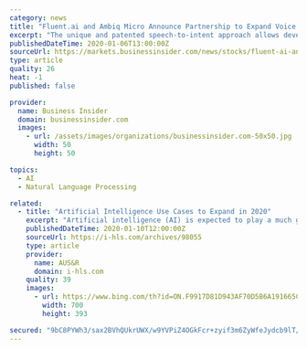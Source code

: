 ```yaml
---
category: news
title: "Fluent.ai and Ambiq Micro Announce Partnership to Expand Voice Interface Use Cases Across a Variety of Smart Devices"
excerpt: "The unique and patented speech-to-intent approach allows development of speech recognition models in any existing language and offers unmatched multilingual capabilities. About Ambiq Micro Ambiq ..."
publishedDateTime: 2020-01-06T13:00:00Z
sourceUrl: https://markets.businessinsider.com/news/stocks/fluent-ai-and-ambiq-micro-announce-partnership-to-expand-voice-interface-use-cases-across-a-variety-of-smart-devices-1028796198
type: article
quality: 26
heat: -1
published: false

provider:
  name: Business Insider
  domain: businessinsider.com
  images:
    - url: /assets/images/organizations/businessinsider.com-50x50.jpg
      width: 50
      height: 50

topics:
  - AI
  - Natural Language Processing

related:
  - title: "Artificial Intelligence Use Cases to Expand in 2020"
    excerpt: "Artificial intelligence (AI) is expected to play a much greater role in 2020 ... Facial-recognition technologies are expected to be deployed in areas such as security and ID checking, transportation logistics, healthcare, fast food restaurants, airlines, food and beverage companies, hotels, automobiles, and the energy industry."
    publishedDateTime: 2020-01-10T12:00:00Z
    sourceUrl: https://i-hls.com/archives/98055
    type: article
    provider:
      name: AUS&R
      domain: i-hls.com
    quality: 39
    images:
      - url: https://www.bing.com/th?id=ON.F9917D81D943AF70D5B6A191665CC1DB
        width: 700
        height: 393

secured: "9bC8PYWh3/sax2BVhQUkrUWX/w9YVPiZ4OGkFcr+zyif3m6ZyWfeJydcb9lT/9W9Bv4L0izZ4TmvfQoxPsF2nxENALbbS8H/HRfDagcFlDuBNn7Q2Zqr3p4C5IxF+47X6RcNR079XUu8hetE9uNNTfS+WNHVO23lqs/srSqdrngT6v+yHWjna+si+FZ7dkc6OGD1mmCE+TNjJZxxi6rm4LE9kjJ7OB3GyeqBuQt1B79qzidRZghgnGJSukfSNvVi4WmdAs8DkHltq2VrUybTZQ==;tRgvdBMo1uGlbBiC5IDQTA=="
---
```


